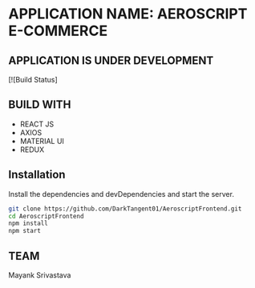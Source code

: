 # APPLICATION NAME: AEROSCRIPT E-COMMERCE
## APPLICATION IS UNDER DEVELOPMENT

[![Build Status]

## BUILD WITH

- REACT JS
- AXIOS
- MATERIAL UI
- REDUX

## Installation

Install the dependencies and devDependencies and start the server.

```bash
git clone https://github.com/DarkTangent01/AeroscriptFrontend.git
cd AeroscriptFrontend
npm install
npm start
```

## TEAM
Mayank Srivastava
